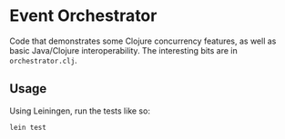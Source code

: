 # Event Orchestrator

Code that demonstrates some Clojure concurrency features, as well as basic
Java/Clojure interoperability. The interesting bits are in `orchestrator.clj`.

## Usage

Using Leiningen, run the tests like so:

    lein test
